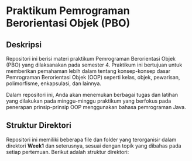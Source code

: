 # Praktikum Pemrograman Berorientasi Objek (PBO)

## Deskripsi
Repositori ini berisi materi praktikum Pemrograman Berorientasi Objek (PBO) yang dilaksanakan pada semester 4. Praktikum ini bertujuan untuk memberikan pemahaman lebih dalam tentang konsep-konsep dasar Pemrograman Berorientasi Objek (OOP) seperti kelas, objek, pewarisan, polimorfisme, enkapsulasi, dan lainnya.

Dalam repositori ini, Anda akan menemukan berbagai tugas dan latihan yang dilakukan pada minggu-minggu praktikum yang berfokus pada penerapan prinsip-prinsip OOP menggunakan bahasa pemrograman Java.

## Struktur Direktori

Repositori ini memiliki beberapa file dan folder yang terorganisir dalam direktori **Week1** dan seterusnya, sesuai dengan topik yang dibahas pada setiap pertemuan. Berikut adalah struktur direktori:


